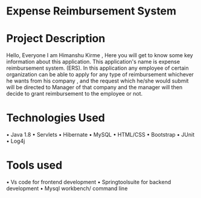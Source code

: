 # Expense Reimbursement System


# Project Description
Hello, Everyone I am Himanshu Kirme , 
	Here you will get to know some key information about this application.
This application's name is expense reimbursement system. (ERS). 
In this application any employee of certain organization can be able to
apply for any type of reimbursement whichever he wants from his company , 
and the request which he/she would submit will be directed to Manager of that
company and the manager will then decide to grant reimbursement to the employee or not.
 
# Technologies Used
• Java 1.8
• Servlets
• Hibernate
• MySQL
• HTML/CSS
• Bootstrap
• JUnit
• Log4j

# Tools used
• Vs code for frontend development
• Springtoolsuite for backend development
• Mysql workbench/ command line
